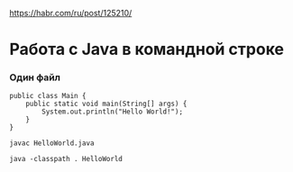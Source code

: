 https://habr.com/ru/post/125210/

# Работа с Java в командной строке

### Один файл

```
public class Main {
	public static void main(String[] args) {
		System.out.println("Hello World!");
	}
}
```


```
javac HelloWorld.java
```

```
java -classpath . HelloWorld
```
